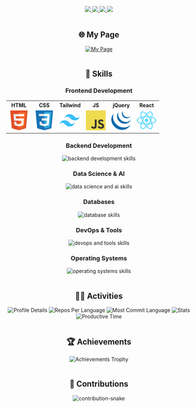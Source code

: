 <!-- 0. Counters -->
<div align="center">
  <a href="https://github.com/TakanariShimbo">
    <img height="20" src="https://komarev.com/ghpvc/?username=TakanariShimbo" />
  </a>
  <a href="https://github.com/TakanariShimbo">
    <img height="20" src="https://img.shields.io/github/followers/TakanariShimbo?label=follow&logo=github&style=flat" />
  </a>
  <a href="http://qiita.com/hmkc1220">
    <img height="20" src="https://qiita-badge.apiapi.app/s/hmkc1220/posts.svg" />
  </a>
  <a href="http://qiita.com/hmkc1220">
    <img height="20" src="https://qiita-badge.apiapi.app/s/hmkc1220/contributions.svg" />
  </a>
</div>
</br>

<!-- 1. My Page -->
<h2 align="center">🌐 My Page</h2>
<div align="center">
  <a href="https://takanarishimbo.github.io/">
    <picture>
      <source media="(prefers-color-scheme: dark)" srcset="https://raw.githubusercontent.com/TakanariShimbo/takanarishimbo/main/my-page-dark.png" />
      <source media="(prefers-color-scheme: light)" srcset="https://raw.githubusercontent.com/TakanariShimbo/takanarishimbo/main/my-page-light.png" />
      <img width="600" alt="My Page" />
    </picture>
  </a>
</div>
</br>

<!-- 2. Skills -->
<h2 align="center">🌱 Skills</h2>
<div align="center"> 
  <h3>Frontend Development</h3>
  <table>
    <tr>
      <th>HTML</th>
      <th>CSS</th>
      <th>Tailwind</th>
      <th>JS</th>
      <th>jQuery</th>
      <th>React</th>
    </tr>
    <tr>
      <td><img src="https://github.com/devicons/devicon/blob/master/icons/html5/html5-original.svg" width="55" height="55"></td>
      <td><img src="https://github.com/devicons/devicon/blob/master/icons/css3/css3-original.svg" width="55" height="55"></td>
      <td><img src="https://github.com/devicons/devicon/blob/master/icons/tailwindcss/tailwindcss-original.svg" width="55" height="55"></td>
      <td><img src="https://github.com/devicons/devicon/blob/master/icons/javascript/javascript-original.svg" width="55" height="55"></td>
      <td><img src="https://github.com/devicons/devicon/blob/master/icons/jquery/jquery-original.svg" width="55" height="55"></td>
      <td><img src="https://github.com/devicons/devicon/blob/master/icons/react/react-original.svg" width="55" height="55"></td>
    </tr>
  </table>
  
  <h3>Backend Development</h3>
  <img alt="backend development skills" src="https://skillicons.dev/icons?theme=dark&perline=12&i=nodejs,flask,django,fastapi" />
  <h3>Data Science & AI</h3>
  <img alt="data science and ai skills" src="https://skillicons.dev/icons?theme=dark&perline=12&i=python,opencv,sklearn,pytorch" />
  <h3>Databases</h3>
  <img alt="database skills" src="https://skillicons.dev/icons?theme=dark&perline=12&i=postgres,redis" />
  <h3>DevOps & Tools</h3>
  <img alt="devops and tools skills" src="https://skillicons.dev/icons?theme=dark&perline=12&i=git,github,gitlab,docker,vscode" />
  <h3>Operating Systems</h3>
  <img alt="operating systems skills" src="https://skillicons.dev/icons?theme=dark&perline=12&i=windows,ubuntu" />
</div>
</br>

<!-- 3. Activities -->
<h2 align="center">🏃‍♀️ Activities</h2>
<div align="center">
  <picture>
    <source media="(prefers-color-scheme: dark)" srcset="http://github-profile-summary-cards.vercel.app/api/cards/profile-details?username=TakanariShimbo&theme=zenburn" />
    <source media="(prefers-color-scheme: light)" srcset="http://github-profile-summary-cards.vercel.app/api/cards/profile-details?username=TakanariShimbo&theme=vue" />
    <img alt="Profile Details" />
  </picture>
  <picture>
    <source media="(prefers-color-scheme: dark)" srcset="http://github-profile-summary-cards.vercel.app/api/cards/repos-per-language?username=TakanariShimbo&theme=zenburn" />
    <source media="(prefers-color-scheme: light)" srcset="http://github-profile-summary-cards.vercel.app/api/cards/repos-per-language?username=TakanariShimbo&theme=vue" />
    <img alt="Repos Per Language" />
  </picture>
  <picture>
    <source media="(prefers-color-scheme: dark)" srcset="http://github-profile-summary-cards.vercel.app/api/cards/most-commit-language?username=TakanariShimbo&theme=zenburn" />
    <source media="(prefers-color-scheme: light)" srcset="http://github-profile-summary-cards.vercel.app/api/cards/most-commit-language?username=TakanariShimbo&theme=vue" />
    <img alt="Most Commit Language" />
  </picture>
  <picture>
    <source media="(prefers-color-scheme: dark)" srcset="http://github-profile-summary-cards.vercel.app/api/cards/stats?username=TakanariShimbo&theme=zenburn" />
    <source media="(prefers-color-scheme: light)" srcset="http://github-profile-summary-cards.vercel.app/api/cards/stats?username=TakanariShimbo&theme=vue" />
    <img alt="Stats" />
  </picture>
  <picture>
    <source media="(prefers-color-scheme: dark)" srcset="http://github-profile-summary-cards.vercel.app/api/cards/productive-time?username=TakanariShimbo&theme=zenburn&utcOffset=9" />
    <source media="(prefers-color-scheme: light)" srcset="http://github-profile-summary-cards.vercel.app/api/cards/productive-time?username=TakanariShimbo&theme=vue&utcOffset=9" />
    <img alt="Productive Time" />
  </picture>
</div>
</br>

<!-- 4. Achievements -->
<h2 align="center">🏆 Achievements</h2>
<div align="center">
  <picture>
    <source media="(prefers-color-scheme: dark)" srcset="https://github-profile-trophy.vercel.app/?username=TakanariShimbo&theme=chalk&column=5&margin-w=15&margin-h=15" />
    <source media="(prefers-color-scheme: light)" srcset="https://github-profile-trophy.vercel.app/?username=TakanariShimbo&theme=flat&column=5&margin-w=15&margin-h=15" />
    <img alt="Achievements Trophy" />
  </picture>
</div>
</br>

<!-- 5. Contributions -->
<h2 align="center">🤝 Contributions</h2>
<div align="center">
  <picture>
    <source media="(prefers-color-scheme: dark)" srcset="https://github.com/TakanariShimbo/takanarishimbo/blob/output/github-contribution-grid-snake-dark.svg" />
    <source media="(prefers-color-scheme: light)" srcset="https://github.com/TakanariShimbo/takanarishimbo/blob/output/github-contribution-grid-snake.svg" />
    <img alt="contribution-snake"/>
  </picture>
  </br>
</div>
</br>
